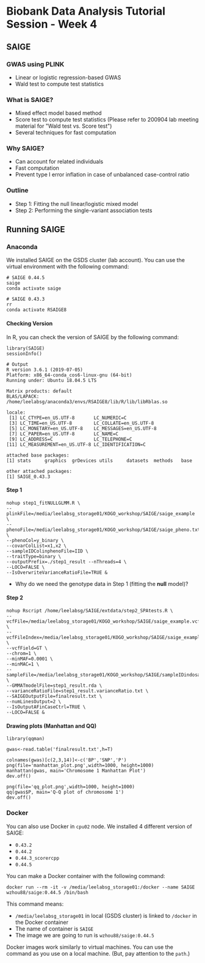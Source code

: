 # Biobank Data Analysis Tutorial Session - Week 4

## SAIGE

### GWAS using PLINK

* Linear or logistic regression-based GWAS
* Wald test to compute test statistics

### What is SAIGE?

* Mixed effect model based method
* Score test to compute test statistics
(Please refer to 200904 lab meeting material for "Wald test vs. Score test")
* Several techniques for fast computation

### Why SAIGE?

* Can account for related individuals
* Fast computation
* Prevent type I error inflation in case of unbalanced case-control ratio

### Outline

* Step 1: Fitting the null linear/logistic mixed model
* Step 2: Performing the single-variant association tests


## Running SAIGE

### Anaconda

We installed SAIGE on the GSDS cluster (lab account).
You can use the virtual environment with the following command:

```
# SAIGE 0.44.5
saige
conda activate saige

# SAIGE 0.43.3
rr
conda activate RSAIGE8
```

#### Checking Version

In R, you can check the version of SAIGE by the following command:
```
library(SAIGE)
sessionInfo()
```

```
# Output
R version 3.6.1 (2019-07-05)
Platform: x86_64-conda_cos6-linux-gnu (64-bit)
Running under: Ubuntu 18.04.5 LTS

Matrix products: default
BLAS/LAPACK: /home/leelabsg/anaconda3/envs/RSAIGE8/lib/R/lib/libRblas.so

locale:
 [1] LC_CTYPE=en_US.UTF-8       LC_NUMERIC=C
 [3] LC_TIME=en_US.UTF-8        LC_COLLATE=en_US.UTF-8
 [5] LC_MONETARY=en_US.UTF-8    LC_MESSAGES=en_US.UTF-8
 [7] LC_PAPER=en_US.UTF-8       LC_NAME=C
 [9] LC_ADDRESS=C               LC_TELEPHONE=C
[11] LC_MEASUREMENT=en_US.UTF-8 LC_IDENTIFICATION=C

attached base packages:
[1] stats     graphics  grDevices utils     datasets  methods   base

other attached packages:
[1] SAIGE_0.43.3
```

#### Step 1

```
nohup step1_fitNULLGLMM.R \
--plinkFile=/media/leelabsg_storage01/KOGO_workshop/SAIGE/saige_example \
--phenoFile=/media/leelabsg_storage01/KOGO_workshop/SAIGE/saige_pheno.txt \
--phenoCol=y_binary \
--covarColList=x1,x2 \
--sampleIDColinphenoFile=IID \
--traitType=binary \
--outputPrefix=./step1_result --nThreads=4 \
--LOCO=FALSE \
--IsOverwriteVarianceRatioFile=TRUE &
```
* Why do we need the genotype data in Step 1 (fitting the **null** model)?

#### Step 2

```
nohup Rscript /home/leelabsg/SAIGE/extdata/step2_SPAtests.R \
--vcfFile=/media/leelabsg_storage01/KOGO_workshop/SAIGE/saige_example.vcf.gz \
--vcfFileIndex=/media/leelabsg_storage01/KOGO_workshop/SAIGE/saige_example.vcf.gz.tbi \
--vcfField=GT \
--chrom=1 \
--minMAF=0.0001 \
--minMAC=1 \
--sampleFile=/media/leelabsg_storage01/KOGO_workshop/SAIGE/sampleIDindosage.txt \
--GMMATmodelFile=step1_result.rda \
--varianceRatioFile=step1_result.varianceRatio.txt \
--SAIGEOutputFile=finalresult.txt \
--numLinesOutput=2 \
--IsOutputAFinCaseCtrl=TRUE \
--LOCO=FALSE &
```

#### Drawing plots (Manhattan and QQ)

```
library(qqman)

gwas<-read.table('finalresult.txt',h=T)

colnames(gwas)[c(2,3,14)]<-c('BP','SNP','P')
png(file='manhattan_plot.png',width=1000, height=1000)
manhattan(gwas, main='Chromosome 1 Manhattan Plot')
dev.off()

png(file='qq_plot.png',width=1000, height=1000)
qq(gwas$P, main='Q-Q plot of chromosome 1')
dev.off()
```

### Docker

You can also use Docker in `cpu02` node. We installed 4 different version of SAIGE:

* `0.43.2`
* `0.44.2`
* `0.44.3_scorercpp`
* `0.44.5`

You can make a Docker container with the following command:

```
docker run --rm -it -v /media/leelabsg_storage01:/docker --name SAIGE wzhou88/saige:0.44.5 /bin/bash
```

This command means:

* `/media/leelabsg_storage01` in local (GSDS cluster) is linked to `/docker` in the Docker container
* The name of container is `SAIGE`
* The image we are going to run is `wzhou88/saige:0.44.5`

Docker images work similarly to virtual machines.
You can use the command as you use on a local machine. (But, pay attention to the `path`.)
